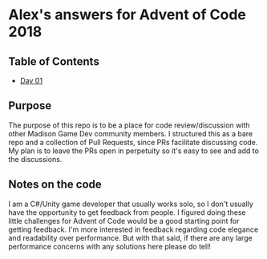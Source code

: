 # Alex's answers for Advent of Code 2018

## Table of Contents
+ [Day 01](https://github.com/MadisonGameDev/alarioza-advent-of-code/pull/1)

## Purpose
The purpose of this repo is to be a place for code review/discussion with other Madison Game Dev community members. I structured this as a bare repo and a collection of Pull Requests, since PRs facilitate discussing code. My plan is to leave the PRs open in perpetuity so it's easy to see and add to the discussions.

## Notes on the code
I am a C#/Unity game developer that usually works solo, so I don't usually have the opportunity to get feedback from people. I figured doing these little challenges for Advent of Code would be a good starting point for getting feedback. I'm more interested in feedback regarding code elegance and readability over performance. But with that said, if there are any large performance concerns with any solutions here please do tell!


